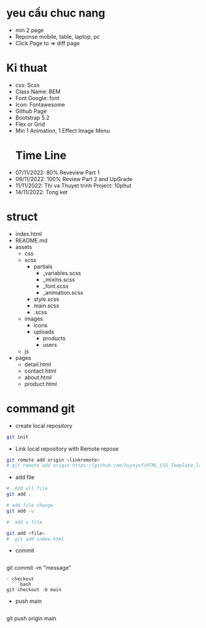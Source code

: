 # yeu cầu chuc nang
- min 2 page
- Reponse mobile, table, laptop, pc
- Click Page to => diff page
  
# Ki thuat
- css: Scss
- Class Name: BEM
- Font Google: font
- Icon: Fontawesome
- Github Page
- Bootstrap 5.2
- Flex or Grid
- Min 1 Animation, 1 Effect Image Menu
  # Time Line
- 07/11/2022: 80% Reveview Part 1
- 09/11/2022: 100% Review Part 2 and UpGrade
- 11/11/2022: Thi va Thuyet trinh Project:  10phut
- 14/11/2022: Tong ket 

# struct
- index.html
- README.md
- assets
  - css
  - scss
    - partials
      - _variables.scss
      - _mixins.scss
      - _font.scss
      - _animation.scss
    - style.scss
    - main.scss
    - <diffpage>.scss
  - images
    - icons
    - uploads
      - products
      - users
  - js
- pages
  - detail.html
  - contact.html
  - about.html
  - product.html

# command git 
- create local repository
```bash
git init
```

- Link local repository with Remote repose
```bash
git remote add origin <linkremote> 
# git remote add origin https://github.com/huysynf/HTML_CSS_Template_lab.git
```

- add file
```bash
#  Add all file
git add .

# add file change 
git add -u

#  add a file

git add <file>
#  git add index.html
```

- commit 
  ```bash
git commit -m "message" 
```
- checkout 
  ```bash
git checkout -b main 
```

- push main
  ```bash
git push origin main 
```
